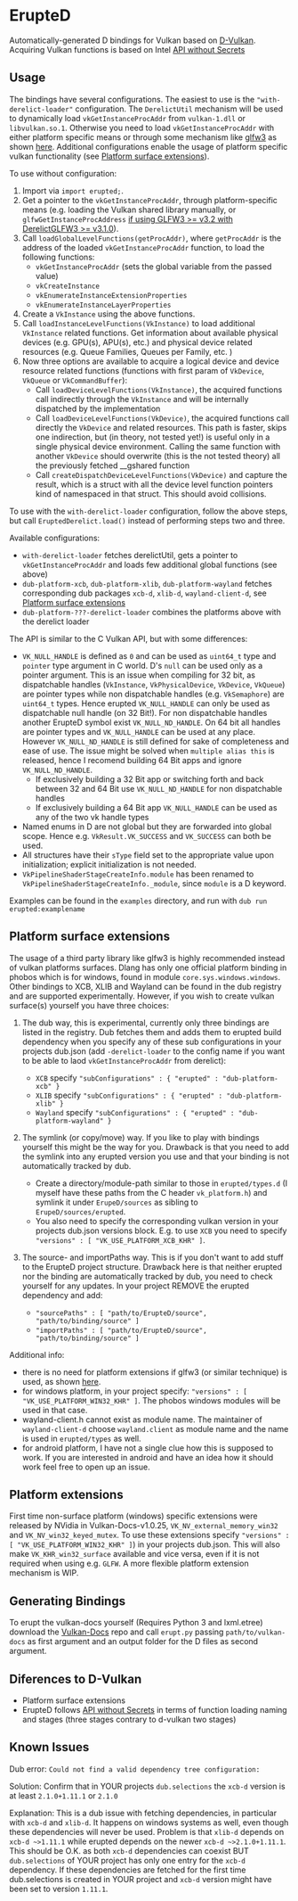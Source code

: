 ErupteD
=======

Automatically-generated D bindings for Vulkan based on [D-Vulkan](https://github.com/ColonelThirtyTwo/dvulkan). Acquiring Vulkan functions is based on Intel [API without Secrets](https://software.intel.com/en-us/api-without-secrets-introduction-to-vulkan-part-1)

Usage
-----

The bindings have several configurations. The easiest to use is the `"with-derelict-loader"` configuration. The `DerelictUtil` mechanism will be used to dynamically load `vkGetInstanceProcAddr` from `vulkan-1.dll` or `libvulkan.so.1`. Otherwise you need to load `vkGetInstanceProcAddr` with either platform specific means or through some mechanism like [glfw3](http://www.glfw.org/docs/3.2/vulkan.html) as shown [here](https://github.com/ParticlePeter/ErupteD-GLFW). Additional configurations enable the usage of platform specific vulkan functionality (see [Platform surface extensions](https://github.com/ParticlePeter/ErupteD#platform-surface-extensions)).

To use without configuration:

1. Import via `import erupted;`.
2. Get a pointer to the `vkGetInstanceProcAddr`, through platform-specific means (e.g. loading the Vulkan shared library manually, or `glfwGetInstanceProcAddress` [if using GLFW3 >= v3.2 with DerelictGLFW3 >= v3.1.0](https://github.com/ParticlePeter/ErupteD-GLFW)).
3. Call `loadGlobalLevelFunctions(getProcAddr)`, where `getProcAddr` is the address of the loaded `vkGetInstanceProcAddr` function, to load the following functions:
	* `vkGetInstanceProcAddr` (sets the global variable from the passed value)
	* `vkCreateInstance`
	* `vkEnumerateInstanceExtensionProperties`
	* `vkEnumerateInstanceLayerProperties`
4. Create a `VkInstance` using the above functions.
5. Call `loadInstanceLevelFunctions(VkInstance)` to load additional `VkInstance` related functions. Get information about available physical devices (e.g. GPU(s), APU(s), etc.) and physical device related resources (e.g. Queue Families, Queues per Family, etc. )
6. Now three options are available to acquire a logical device and device resource related functions (functions with first param of `VkDevice`, `VkQueue` or `VkCommandBuffer`):
	* Call `loadDeviceLevelFunctions(VkInstance)`, the acquired functions call indirectly through the `VkInstance` and will be internally dispatched by the implementation
	* Call `loadDeviceLevelFunctions(VkDevice)`, the acquired functions call directly the `VkDevice` and related resources. This path is faster, skips one indirection, but (in theory, not tested yet!) is useful only in a single physical device environment. Calling the same function with another `VkDevice` should overwrite (this is the not tested theory) all the previously fetched __gshared function
	* Call `createDispatchDeviceLevelFunctions(VkDevice)` and capture the result, which is a struct with all the device level function pointers kind of namespaced in that struct. This should avoid collisions.

To use with the `with-derelict-loader` configuration, follow the above steps, but call `EruptedDerelict.load()` instead of performing steps two and three.

Available configurations:
* `with-derelict-loader` fetches derelictUtil, gets a pointer to `vkGetInstanceProcAddr` and loads few additional global functions (see above)
* `dub-platform-xcb`, `dub-platform-xlib`, `dub-platform-wayland` fetches corresponding dub packages `xcb-d`, `xlib-d`, `wayland-client-d`, see [Platform surface extensions](https://github.com/ParticlePeter/ErupteD#platform-surface-extensions)
* `dub-platform-???-derelict-loader` combines the platforms above with the derelict loader 

The API is similar to the C Vulkan API, but with some differences:
* `VK_NULL_HANDLE` is defined as `0` and can be used as `uint64_t` type and `pointer` type argument in C world. D's `null` can be used only as a pointer argument. This is an issue when compiling for 32 bit, as dispatchable handles (`VkInstance`, `VkPhysicalDevice`, `VkDevice`, `VkQueue`) are pointer types while non dispatchable handles (e.g. `VkSemaphore`) are `uint64_t` types. Hence erupted `VK_NULL_HANDLE` can only be used as dispatchable null handle (on 32 Bit!). For non dispatchable handles another ErupteD symbol exist `VK_NULL_ND_HANDLE`. On 64 bit all handles are pointer types and `VK_NULL_HANDLE` can be used at any place. However `VK_NULL_ND_HANDLE` is still defined for sake of completeness and ease of use. The issue might be solved when `multiple alias this` is released, hence I recomend building 64 Bit apps and ignore `VK_NULL_ND_HANDLE`.
	* If exclusively building a 32 Bit app or switching forth and back between 32 and 64 Bit use `VK_NULL_ND_HANDLE` for non dispatchable handles
	* If exclusively building a 64 Bit app `VK_NULL_HANDLE` can be used as any of the two vk handle types
* Named enums in D are not global but they are forwarded into global scope. Hence e.g. `VkResult.VK_SUCCESS` and `VK_SUCCESS` can both be used.
* All structures have their `sType` field set to the appropriate value upon initialization; explicit initialization is not needed.
* `VkPipelineShaderStageCreateInfo.module` has been renamed to `VkPipelineShaderStageCreateInfo._module`, since `module` is a D keyword.

Examples can be found in the `examples` directory, and run with `dub run erupted:examplename`

Platform surface extensions
---------------------------

The usage of a third party library like glfw3 is highly recommended instead of vulkan platforms surfaces. Dlang has only one official platform binding in phobos which is for windows, found in module `core.sys.windows.windows`. Other bindings to XCB, XLIB and Wayland can be found in the dub registry and are supported experimentally. 
However, if you wish to create vulkan surface(s) yourself you have three choices:

1. The dub way, this is experimental, currently only three bindings are listed in the registry. Dub fetches them and adds them to erupted build dependency when you specify any of these sub configurations in your projects dub.json (add `-derelict-loader` to the config name if you want to be able to laod `vkGetInstanceProcAddr` from derelict):
	* `XCB` specify `"subConfigurations" : { "erupted" : "dub-platform-xcb" }`
	* `XLIB` specify `"subConfigurations" : { "erupted" : "dub-platform-xlib" }`
	* `Wayland` specify `"subConfigurations" : { "erupted" : "dub-platform-wayland" }`

2. The symlink (or copy/move) way. If you like to play with bindings yourself this might be the way for you. Drawback is that you need to add the symlink into any erupted version you use and that your binding is not automatically tracked by dub.
    * Create a directory/module-path similar to those in `erupted/types.d` (I myself have these paths from the C header `vk_platform.h`) and symlink it under `ErupeD/sources` as sibling to `ErupeD/sources/erupted`.
    * You also need to specify the corresponding vulkan version in your projects dub.json versions block. E.g. to use `XCB` you need to specify `"versions" : [ "VK_USE_PLATFORM_XCB_KHR" ]`.

3. The source- and importPaths way. This is if you don't want to add stuff to the ErupteD project structure. Drawback here is that neither erupted nor the binding are automatically tracked by dub, you need to check yourself for any updates. In your project REMOVE the erupted dependency and add:
	* `"sourcePaths" : [ "path/to/ErupteD/source", "path/to/binding/source" ]`
	* `"importPaths" : [ "path/to/ErupteD/source", "path/to/binding/source" ]`


Additional info:
* there is no need for platform extensions if glfw3 (or similar technique) is used, as shown [here](https://github.com/ParticlePeter/ErupteD-GLFW).
* for windows platform, in your project specify:
`"versions" : [ "VK_USE_PLATFORM_WIN32_KHR" ]`.
The phobos windows modules will be used in that case.
* wayland-client.h cannot exist as module name. The maintainer of `wayland-client-d` choose `wayland.client` as module name and the name is used in `erupted/types` as well.
* for android platform, I have not a single clue how this is supposed to work. If you are interested in android and have an idea how it should work feel free to open up an issue. 


Platform extensions
-------------------

First time non-surface platform (windows) specific extensions were released by NVidia in Vulkan-Docs-v1.0.25, `VK_NV_external_memory_win32` and `VK_NV_win32_keyed_mutex`. To use these extensions specify `"versions" : [ "VK_USE_PLATFORM_WIN32_KHR" ]`) in your projects dub.json. This will also make `VK_KHR_win32_surface` available and vice versa, even if it is not required when using e.g. `GLFW`. A more flexible platform extension mechanism is WIP.


Generating Bindings
-------------------

To erupt the vulkan-docs yourself (Requires Python 3 and lxml.etree) download the [Vulkan-Docs](https://github.com/KhronosGroup/Vulkan-Docs) repo and
call `erupt.py` passing `path/to/vulkan-docs` as first argument and an output folder for the D files as second argument.


Diferences to D-Vulkan
----------------------

* Platform surface extensions
* ErupteD follows [API without Secrets](https://software.intel.com/en-us/api-without-secrets-introduction-to-vulkan-part-1) in terms of function loading naming and stages (three stages contrary to d-vulkan two stages)


Known Issues
------------
Dub error: `Could not find a valid dependency tree configuration:`

Solution: Confirm that in YOUR projects `dub.selections` the `xcb-d` version is at least `2.1.0+1.11.1` or `2.1.0`

Explanation: This is a dub issue with fetching dependencies, in particular with `xcb-d` and `xlib-d`. It happens on windows systems as well, even though these dependencies will never be used. Problem is that `xlib-d` depends on `xcb-d ~>1.11.1` while erupted depends on the newer `xcb-d ~>2.1.0+1.11.1`. This should be O.K. as both `xcb-d` dependencies can coexist BUT `dub.selections` of YOUR project has only one entry for the `xcb-d` dependency. If these dependencies are fetched for the first time dub.selections is created in YOUR project and `xcb-d` version might have been set to version `1.11.1`.